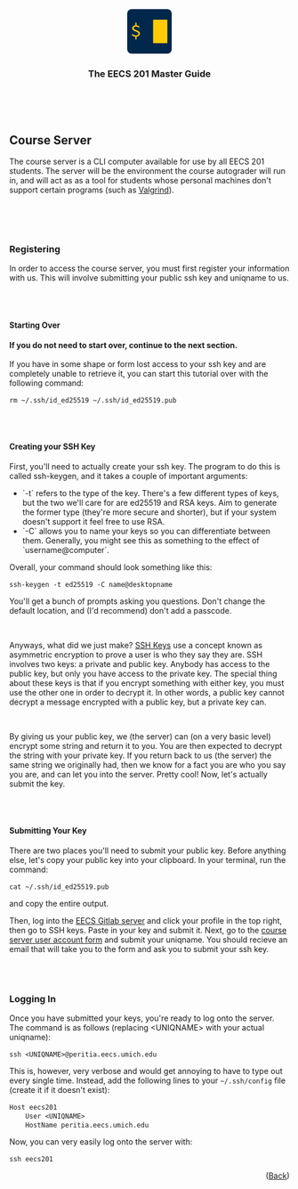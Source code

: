 <div align="center">
    <a href="https://www.eecs.umich.edu/courses/eecs201/wn2023/"><img src="images/logo.png" alt="Logo" width="80" height="80"></a>
    <h3 align="center">The EECS 201 Master Guide</h3>
</div>
<br/>
<br/>
<br/>

## Course Server
The course server is a CLI computer available for use by all EECS 201 students. The server will be the environment the course autograder will run in, and will act as as a tool for students whose personal machines don't support certain programs (such as <a href="https://valgrind.org/">Valgrind</a>).

<br/>
<br/>
<br/>

### Registering
In order to access the course server, you must first register your information with us. This will involve submitting your public ssh key and uniqname to us.

<br/>
<br/>

#### Starting Over

<b>If you do not need to start over, continue to the next section.</b>
<br/>
<br/>
If you have in some shape or form lost access to your ssh key and are completely unable to retrieve it, you can start this tutorial over with the following command:

    rm ~/.ssh/id_ed25519 ~/.ssh/id_ed25519.pub

<br/>
<br/>

#### Creating your SSH Key
First, you'll need to actually create your ssh key. The program to do this is called ssh-keygen, and it takes a couple of important arguments:

<ul>
    <li>`-t` refers to the type of the key. There's a few different types of keys, but the two we'll care for are ed25519 and RSA keys. Aim to generate the former type (they're more secure and shorter), but if your system doesn't support it feel free to use RSA.</li>
    <li>`-C` allows you to name your keys so you can differentiate between them. Generally, you might see this as something to the effect of `username@computer`. </li>
</ul>

Overall, your command should look something like this:

    ssh-keygen -t ed25519 -C name@desktopname

You'll get a bunch of prompts asking you questions. Don't change the default location, and (I'd recommend) don't add a passcode.

<br/>

Anyways, what did we just make? <a href="https://www.ssh.com/academy/ssh-keys">SSH Keys</a> use a concept known as asymmetric encryption to prove a user is who they say they are. SSH involves two keys: a private and public key. Anybody has access to the public key, but only you have access to the private key. The special thing about these keys is that if you encrypt something with either key, you must use the other one in order to decrypt it. In other words, a public key cannot decrypt a message encrypted with a public key, but a private key can.

<br/>

By giving us your public key, we (the server) can (on a very basic level) encrypt some string and return it to you. You are then expected to decrypt the string with your private key. If you return back to us (the server) the same string we originally had, then we know for a fact you are who you say you are, and can let you into the server. Pretty cool! Now, let's actually submit the key.

<br/>
<br/>

#### Submitting Your Key

There are two places you'll need to submit your public key. Before anything else, let's copy your public key into your clipboard. In your terminal, run the command:

    cat ~/.ssh/id_ed25519.pub

and copy the entire output.

Then, log into the <a href="https://gitlab.eecs.umich.edu/">EECS Gitlab server</a> and click your profile in the top right, then go to SSH keys. Paste in your key and submit it. Next, go to the <a href="https://peritia.eecs.umich.edu/account/">course server user account form</a> and submit your uniqname. You should recieve an email that will take you to the form and ask you to submit your ssh key.


<br/>
<br/>

### Logging In

Once you have submitted your keys, you're ready to log onto the server. The command is as follows (replacing &lt;UNIQNAME&gt; with your actual uniqname):

    ssh <UNIQNAME>@peritia.eecs.umich.edu

This is, however, very verbose and would get annoying to have to type out every single time. Instead, add the following lines to your `~/.ssh/config` file (create it if it doesn't exist):

    Host eecs201
        User <UNIQNAME>
        HostName peritia.eecs.umich.edu

Now, you can very easily log onto the server with:

    ssh eecs201


<p align="right">(<a href="/README.md">Back</a>)</p>

